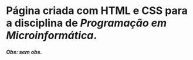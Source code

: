 # Página criada com HTML e CSS para a disciplina de *Programação em Microinformática*.
##### Obs: sem obs.
 
